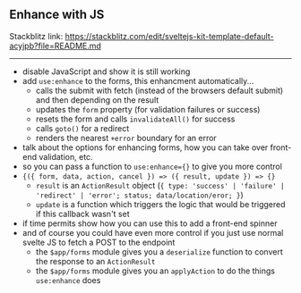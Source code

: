 ## Enhance with JS

Stackblitz link: https://stackblitz.com/edit/sveltejs-kit-template-default-acyjpb?file=README.md

---

- disable JavaScript and show it is still working
- add `use:enhance` to the forms, this enhancment automatically...
  - calls the submit with fetch (instead of the browsers default submit) and then depending on the result
  - updates the `form` property (for validation failures or success)
  - resets the form and calls `invalidateAll()` for success
  - calls `goto()` for a redirect
  - renders the nearest `+error` boundary for an error
- talk about the options for enhancing forms, how you can take over front-end validation, etc.
- so you can pass a function to `use:enhance={}` to give you more control
- `{({ form, data, action, cancel }) => ({ result, update }) => {}`
  - `result` is an `ActionResult` object (`{ type: 'success' | 'failure' | 'redirect' | 'error'; status; data/location/eror; }`)
  - `update` is a function which triggers the logic that would be triggered if this callback wasn't set
- if time permits show how you can use this to add a front-end spinner
- and of course you could have even more control if you just use normal svelte JS to fetch a POST to the endpoint
  - the `$app/forms` module gives you a `deserialize` function to convert the response to an `ActionResult`
  - the `$app/forms` module gives you an `applyAction` to do the things `use:enhance` does
